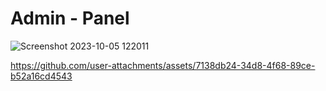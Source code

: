 # Admin - Panel

![Screenshot 2023-10-05 122011](https://github.com/user-attachments/assets/96884e44-1d35-441f-a372-f88c5b658a9a)



https://github.com/user-attachments/assets/7138db24-34d8-4f68-89ce-b52a16cd4543


